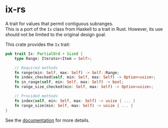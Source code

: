 # ix-rs

A trait for values that permit contiguous subranges.  
This is a port of the `Ix` class from Haskell to a trait in Rust.
However, its use should not be limited to the original design goal.

This crate provides the `Ix` trait:
```rs
pub trait Ix: PartialOrd + Sized {
    type Range: Iterator<Item = Self>;

    // Required methods
    fn range(min: Self, max: Self) -> Self::Range;
    fn index_checked(self, min: Self, max: Self) -> Option<usize>;
    fn in_range(self, min: Self, max: Self) -> bool;
    fn range_size_checked(min: Self, max: Self) -> Option<usize>;

    // Provided methods
    fn index(self, min: Self, max: Self) -> usize { ... }
    fn range_size(min: Self, max: Self) -> usize { ... }
}
```

See the [documentation](https://docs.rs/ix-rs/latest/ix_rs/trait.Ix.html) for more details.
